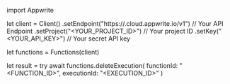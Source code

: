 import Appwrite

let client = Client()
    .setEndpoint("https://<REGION>.cloud.appwrite.io/v1") // Your API Endpoint
    .setProject("<YOUR_PROJECT_ID>") // Your project ID
    .setKey("<YOUR_API_KEY>") // Your secret API key

let functions = Functions(client)

let result = try await functions.deleteExecution(
    functionId: "<FUNCTION_ID>",
    executionId: "<EXECUTION_ID>"
)

